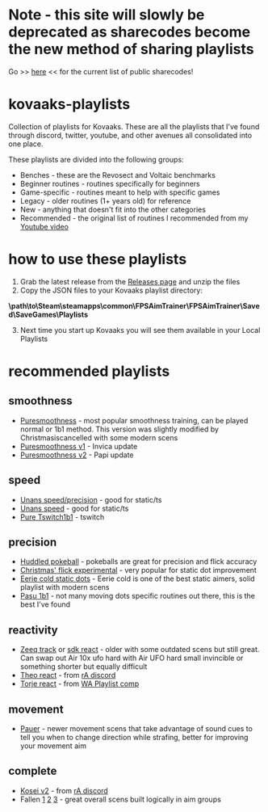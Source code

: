 # Note - this site will slowly be deprecated as sharecodes become the new method of sharing playlists
Go >> [here](https://github.com/officialpure/Resources/blob/main/Sharecodes.md) << for the current list of public sharecodes!

# kovaaks-playlists
Collection of playlists for Kovaaks.  These are all the playlists that I've found through discord, twitter, youtube, and other avenues all consolidated into one place.  

These playlists are divided into the following groups:
* Benches - these are the Revosect and Voltaic benchmarks
* Beginner routines - routines specifically for beginners
* Game-specific - routines meant to help with specific games
* Legacy - older routines (1+ years old) for reference
* New - anything that doesn't fit into the other categories
* Recommended - the original list of routines I recommended from my [Youtube video](https://youtu.be/5D5au2nWTnA)

# how to use these playlists
1. Grab the latest release from the [Releases page](https://github.com/riddbtw/kovaaks-plos/releases) and unzip the files
2. Copy the JSON files to your Kovaaks playlist directory:

**\path\to\Steam\steamapps\common\FPSAimTrainer\FPSAimTrainer\Saved\SaveGames\Playlists**

3. Next time you start up Kovaaks you will see them available in your Local Playlists

# recommended playlists

## smoothness
* [Puresmoothness](https://github.com/riddbtw/kovaaks-playlists/tree/main/routines-recommended/PureG%20Smoothness.json) - most popular smoothness training, can be played normal or 1b1 method.  This version was slightly modified by Christmasiscancelled with some modern scens
* [Puresmoothness v1](https://github.com/riddbtw/kovaaks-playlists/tree/main/routines-recommended/PureSmoothness_Updated_Invica.json) - Invica update
* [Puresmoothness v2](https://github.com/riddbtw/kovaaks-playlists/tree/main/routines-recommended/PureSmoothness_updated.json) - Papi update

## speed
* [Unans speed/precision](https://github.com/riddbtw/kovaaks-playlists/tree/main/routines-recommended/Speed_and_flicking_accuracy.json) - good for static/ts
* [Unans speed](https://github.com/riddbtw/kovaaks-playlists/tree/main/routines-recommended/Just%20move%20your%20hand%20faster.json) - good for static/ts
* [Pure Tswitch1b1](https://github.com/riddbtw/kovaaks-playlists/tree/main/routines-recommended/PureTarget-Switching_1by1.json) - tswitch

## precision
* [Huddled pokeball](https://github.com/riddbtw/kovaaks-playlists/tree/main/routines-recommended/Huddled_Pokeball.json) - pokeballs are great for precision and flick accuracy
* [Christmas' flick experimental](https://github.com/riddbtw/kovaaks-playlists/tree/main/routines-recommended/flick%20experimental.json) - very popular for static dot improvement
* [Eerie cold static dots](https://github.com/riddbtw/kovaaks-playlists/tree/main/routines-recommended/EerieCold%20-%20Static.json) - Eerie cold is one of the best static aimers, solid playlist with modern scens
* [Pasu 1b1](https://github.com/riddbtw/kovaaks-playlists/tree/main/routines-recommended/pasu_1by1.json) - not many moving dots specific routines out there, this is the best I've found

## reactivity
* [Zeeq track](https://github.com/riddbtw/kovaaks-playlists/tree/main/routines-recommended/Zeeq%20-%20Tracking.json) or [sdk react](https://github.com/riddbtw/kovaaks-playlists/tree/main/routines-recommended/sdk%20react.json) - older with some outdated scens but still great.  Can swap out Air 10x ufo hard with Air UFO hard small invincible or something shorter but equally difficult
* [Theo react](https://github.com/riddbtw/kovaaks-playlists/tree/main/routines-recommended/Theo%20-%20Reactivity.json) - from [rA discord](discord.gg/raim)
* [Torje react](https://github.com/riddbtw/kovaaks-playlists/tree/main/routines-recommended/Torje_Reactivity_conditioning_v2.json) - from [WA Playlist comp](http://bit.ly/waplo)

## movement
* [Pauer](https://github.com/riddbtw/kovaaks-playlists/tree/main/routines-recommended/pauer%20movement.json) - newer movement scens that take advantage of sound cues to tell you when to change direction while strafing, better for improving your movement aim

## complete
* [Kosei v2](https://github.com/riddbtw/kovaaks-playlists/tree/main/routines-recommended/Kosei_v2_not_complete.json) - from [rA discord](discord.gg/raim)
* Fallen [1](https://github.com/riddbtw/kovaaks-playlists/tree/main/routines-recommended/Fallen%20Complete%20%231%20(play%201x).json) [2](https://github.com/riddbtw/kovaaks-playlists/tree/main/routines-recommended/Fallen%20Complete%20%232%20(play%201x).json) [3](https://github.com/riddbtw/kovaaks-playlists/tree/main/routines-recommended/Fallen%20Complete%20%233%20(play%201x).json) - great overall scens built logically in aim groups
